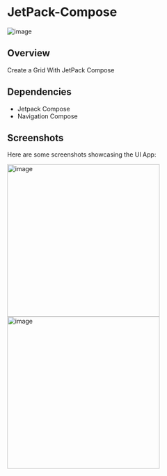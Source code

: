 # JetPack-Compose

<img src="https://github.com/3mohamed-abdelfattah/JetPack-Compose/assets/142848460/1825adb1-c81d-41ca-a09b-04c8405b3b46" alt="image"/>


## Overview

Create a Grid With JetPack Compose

## Dependencies

- Jetpack Compose
- Navigation Compose


## Screenshots
Here are some screenshots showcasing the UI App:

<img src="https://github.com/3mohamed-abdelfattah/JetpackCompose-Grid/assets/142848460/8e2c20b9-4399-4b13-8369-d4bd2e721277" alt="image" width="350"/>

<img src="https://github.com/3mohamed-abdelfattah/JetpackCompose-Grid/assets/142848460/aac91cc9-938c-4169-8cd5-09b719bb7ef3" alt="image" width="350"/>
